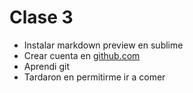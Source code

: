 # Clase 3

- Instalar markdown preview en sublime
- Crear cuenta en [github.com](https://github.com)
- Aprendi git
- Tardaron en permitirme ir a comer
